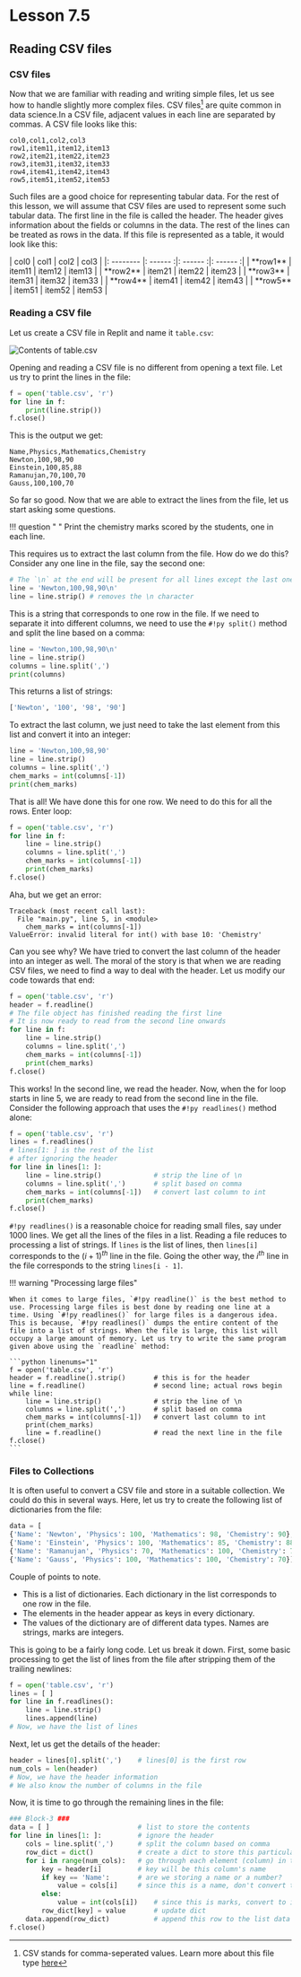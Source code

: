 # Lesson 7.5

## Reading CSV files

### CSV files

Now that we are familiar with reading and writing simple files, let us see how to handle slightly more complex files. CSV files[^1] are quite common in data science.In a CSV file, adjacent values in each line are separated by commas. A CSV file looks like this:

[^1]: CSV stands for comma-seperated values. Learn more about this file type [here](https://en.wikipedia.org/wiki/Comma-separated_values)


``` linenums="1"
col0,col1,col2,col3
row1,item11,item12,item13
row2,item21,item22,item23
row3,item31,item32,item33
row4,item41,item42,item43
row5,item51,item52,item53
```


Such files are a good choice for representing tabular data. For the rest of this lesson, we will assume that CSV files are used to represent some such tabular data. The first line in the file is called the header. The header gives information about the fields or columns in the data. The rest of the lines can be treated as rows in the data. If this file is represented as a table, it would look like this:

<div class="center" markdown>
|   col0    |   col1   |   col2   |   col3   |
|: -------- |: ------ :|: ------ :|: ------ :|
| **row1**  |  item11  |  item12  |  item13  |
| **row2**  |  item21  |  item22  |  item23  |
| **row3**  |  item31  |  item32  |  item33  |
| **row4**  |  item41  |  item42  |  item43  |
| **row5**  |  item51  |  item52  |  item53  |
</div>


### Reading a CSV file

Let us create a CSV file in Replit and name it `table.csv`:

![Contents of table.csv](../assets/images/img-55.png)

Opening and reading a CSV file is no different from opening a text file. Let us try to print the lines in the file:

```python linenums="1"
f = open('table.csv', 'r')
for line in f:
    print(line.strip())
f.close()
```

This is the output we get:

``` linenums="1"
Name,Physics,Mathematics,Chemistry
Newton,100,98,90
Einstein,100,85,88
Ramanujan,70,100,70
Gauss,100,100,70
```

So far so good. Now that we are able to extract the lines from the file, let us start asking some questions. 

!!! question " "
    Print the chemistry marks scored by the students, one in each line.

This requires us to extract the last column from the file. How do we do this? Consider any one line in the file, say the second one:

```python linenums="1"
# The `\n` at the end will be present for all lines except the last one
line = 'Newton,100,98,90\n'		
line = line.strip()	# removes the \n character
```

This is a string that corresponds to one row in the file. If we need to separate it into different columns, we need to use the `#!py split()` method and split the line based on a comma:

```python linenums="1"
line = 'Newton,100,98,90\n'
line = line.strip()
columns = line.split(',')
print(columns)
```

This returns a list of strings:

```python
['Newton', '100', '98', '90']
```

To extract the last column, we just need to take the last element from this list and convert it into an integer:

```python linenums="1"
line = 'Newton,100,98,90'
line = line.strip()
columns = line.split(',')
chem_marks = int(columns[-1])
print(chem_marks)
```

That is all! We have done this for one row. We need to do this for all the rows. Enter loop:

```python linenums="1"
f = open('table.csv', 'r')
for line in f:
    line = line.strip()
	columns = line.split(',')
	chem_marks = int(columns[-1])
	print(chem_marks)
f.close()
```

Aha, but we get an error:

```pycon
Traceback (most recent call last):
  File "main.py", line 5, in <module>
    chem_marks = int(columns[-1])
ValueError: invalid literal for int() with base 10: 'Chemistry'
```

Can you see why? We have tried to convert the last column of the header into an integer as well. The moral of the story is that when we are reading CSV files, we need to find a way to deal with the header. Let us modify our code towards that end:

```python linenums="1"
f = open('table.csv', 'r')
header = f.readline()		
# The file object has finished reading the first line
# It is now ready to read from the second line onwards
for line in f:
    line = line.strip()
	columns = line.split(',')
	chem_marks = int(columns[-1])
	print(chem_marks)
f.close()
```

This works! In the second line, we read the header. Now, when the for loop starts in line 5, we are ready to read from the second line in the file. Consider the following approach that uses the `#!py readlines()` method alone:

```python
f = open('table.csv', 'r')
lines = f.readlines()
# lines[1: ] is the rest of the list 
# after ignoring the header
for line in lines[1: ]:			
    line = line.strip()				# strip the line of \n
    columns = line.split(',')		# split based on comma
    chem_marks = int(columns[-1])	# convert last column to int
    print(chem_marks)				
f.close()
```

`#!py readlines()` is a reasonable choice for reading small files, say under 1000 lines. We get all the lines of the files in a list. Reading a file reduces to processing a list of strings. If `lines` is the list of lines, then `lines[i]` corresponds to the $(i + 1)^{th}$ line in the file. Going the other way, the $i^{th}$ line in the file corresponds to the string `lines[i - 1]`.

!!! warning "Processing large files"

    When it comes to large files, `#!py readline()` is the best method to use. Processing large files is best done by reading one line at a time. Using `#!py readlines()` for large files is a dangerous idea. This is because, `#!py readlines()` dumps the entire content of the file into a list of strings. When the file is large, this list will occupy a large amount of memory. Let us try to write the same program given above using the `readline` method:

    ```python linenums="1"
    f = open('table.csv', 'r')
    header = f.readline().strip()		# this is for the header
    line = f.readline()					# second line; actual rows begin
    while line:
        line = line.strip()				# strip the line of \n
        columns = line.split(',')		# split based on comma
        chem_marks = int(columns[-1])	# convert last column to int
        print(chem_marks)
        line = f.readline()				# read the next line in the file
    f.close()
    ```



### Files to Collections

It is often useful to convert a CSV file and store in a suitable collection. We could do this in several ways. Here, let us try to create the following list of dictionaries from the file:

```python
data = [
{'Name': 'Newton', 'Physics': 100, 'Mathematics': 98, 'Chemistry': 90}, 
{'Name': 'Einstein', 'Physics': 100, 'Mathematics': 85, 'Chemistry': 88}, 
{'Name': 'Ramanujan', 'Physics': 70, 'Mathematics': 100, 'Chemistry': 70}, 
{'Name': 'Gauss', 'Physics': 100, 'Mathematics': 100, 'Chemistry': 70}]
```

Couple of points to note. 

- This is a list of dictionaries. Each dictionary in the list corresponds to one row in the file.
- The elements in the header appear as keys in every dictionary.
- The values of the dictionary are of different data types. Names are strings, marks are integers.

This is going to be a fairly long code. Let us break it down. First, some basic processing to get the list of lines from the file after stripping them of the trailing newlines:

```python linenums="1"
f = open('table.csv', 'r')
lines = [ ]
for line in f.readlines():
    line = line.strip()
    lines.append(line)
# Now, we have the list of lines
```

Next, let us get the details of the header:

```python linenums="7"
header = lines[0].split(',')	# lines[0] is the first row
num_cols = len(header)
# Now, we have the header information
# We also know the number of columns in the file
```

Now, it is time to go through the remaining lines in the file:

```python linenums="11"
### Block-3 ###
data = [ ]						# list to store the contents
for line in lines[1: ]:			# ignore the header
    cols = line.split(',')		# split the column based on comma
    row_dict = dict()			# create a dict to store this particular row
    for i in range(num_cols):	# go through each element (column) in this row
        key = header[i]			# key will be this column's name
        if key == 'Name':		# are we storing a name or a number?
            value = cols[i]		# since this is a name, don't convert to int
        else:	
            value = int(cols[i])	# since this is marks, convert to int
        row_dict[key] = value		# update dict
    data.append(row_dict)			# append this row to the list data
f.close()
```

